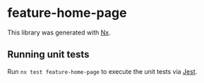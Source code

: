 # feature-home-page

This library was generated with [Nx](https://nx.dev).

## Running unit tests

Run `nx test feature-home-page` to execute the unit tests via [Jest](https://jestjs.io).
